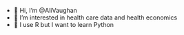 - 👋 Hi, I’m @AliVaughan
- 👀 I’m interested in health care data and health economics
- 💞️ I use R but I want to learn Python

<!---
AliVaughan/AliVaughan is a ✨ special ✨ repository because its `README.md` (this file) appears on your GitHub profile.
You can click the Preview link to take a look at your changes.
--->

